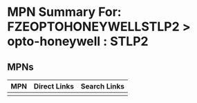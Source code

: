 



# MPN Summary For: FZEOPTOHONEYWELLSTLP2 > opto-honeywell : STLP2

## MPNs
  

|MPN|Direct Links|Search Links|
| :--- | :--- | :--- |
||||
